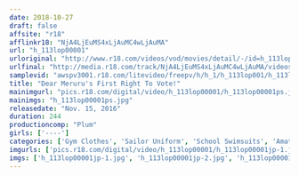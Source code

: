 ```yaml
---
date: 2018-10-27
draft: false
affsite: "r18"
afflinkr18: "NjA4LjEuMS4xLjAuMC4wLjAuMA"
url: "h_113lop00001"
urloriginal: "http://www.r18.com/videos/vod/movies/detail/-/id=h_113lop00001"
urlfinal: "http://media.r18.com/track/NjA4LjEuMS4xLjAuMC4wLjAuMA/videos/vod/movies/detail/-/id=h_113lop00001"
samplevid: "awspv3001.r18.com/litevideo/freepv/h/h_1/h_113lop001/h_113lop001_dmb_w.mp4"
title: "Dear Meruru's First Right To Vote!"
mainimgurl: "pics.r18.com/digital/video/h_113lop00001/h_113lop00001ps.jpg"
mainimgs: "h_113lop00001ps.jpg"
releasedate: "Nov. 15, 2016"
duration: 244
productioncomp: "Plum"
girls: ['----']
categories: ['Gym Clothes', 'Sailor Uniform', 'School Swimsuits', 'Amateur', 'Compilation', 'Over 4 Hours']
imgurls: ['pics.r18.com/digital/video/h_113lop00001/h_113lop00001jp-1.jpg', 'pics.r18.com/digital/video/h_113lop00001/h_113lop00001jp-2.jpg', 'pics.r18.com/digital/video/h_113lop00001/h_113lop00001jp-3.jpg', 'pics.r18.com/digital/video/h_113lop00001/h_113lop00001jp-4.jpg', 'pics.r18.com/digital/video/h_113lop00001/h_113lop00001jp-5.jpg', 'pics.r18.com/digital/video/h_113lop00001/h_113lop00001jp-6.jpg', 'pics.r18.com/digital/video/h_113lop00001/h_113lop00001jp-7.jpg', 'pics.r18.com/digital/video/h_113lop00001/h_113lop00001jp-8.jpg', 'pics.r18.com/digital/video/h_113lop00001/h_113lop00001jp-9.jpg', 'pics.r18.com/digital/video/h_113lop00001/h_113lop00001jp-10.jpg', 'pics.r18.com/digital/video/h_113lop00001/h_113lop00001jp-11.jpg', 'pics.r18.com/digital/video/h_113lop00001/h_113lop00001jp-12.jpg', 'pics.r18.com/digital/video/h_113lop00001/h_113lop00001jp-13.jpg', 'pics.r18.com/digital/video/h_113lop00001/h_113lop00001jp-14.jpg', 'pics.r18.com/digital/video/h_113lop00001/h_113lop00001jp-15.jpg', 'pics.r18.com/digital/video/h_113lop00001/h_113lop00001jp-16.jpg', 'pics.r18.com/digital/video/h_113lop00001/h_113lop00001jp-17.jpg', 'pics.r18.com/digital/video/h_113lop00001/h_113lop00001jp-18.jpg', 'pics.r18.com/digital/video/h_113lop00001/h_113lop00001jp-19.jpg', 'pics.r18.com/digital/video/h_113lop00001/h_113lop00001jp-20.jpg']
imgs: ['h_113lop00001jp-1.jpg', 'h_113lop00001jp-2.jpg', 'h_113lop00001jp-3.jpg', 'h_113lop00001jp-4.jpg', 'h_113lop00001jp-5.jpg', 'h_113lop00001jp-6.jpg', 'h_113lop00001jp-7.jpg', 'h_113lop00001jp-8.jpg', 'h_113lop00001jp-9.jpg', 'h_113lop00001jp-10.jpg', 'h_113lop00001jp-11.jpg', 'h_113lop00001jp-12.jpg', 'h_113lop00001jp-13.jpg', 'h_113lop00001jp-14.jpg', 'h_113lop00001jp-15.jpg', 'h_113lop00001jp-16.jpg', 'h_113lop00001jp-17.jpg', 'h_113lop00001jp-18.jpg', 'h_113lop00001jp-19.jpg', 'h_113lop00001jp-20.jpg']
---
```

